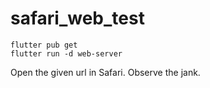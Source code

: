 # safari_web_test
```
flutter pub get
flutter run -d web-server
```

Open the given url in Safari. Observe the jank.